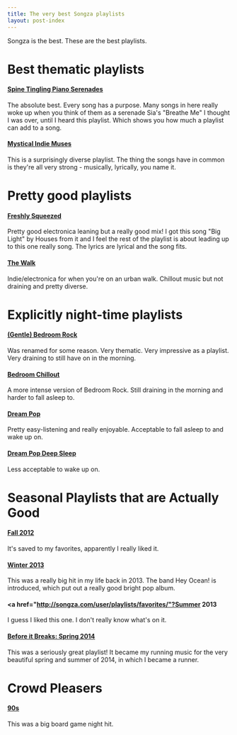 ```yaml
---
title: The very best Songza playlists
layout: post-index
---
```


Songza is the best. These are the best playlists.

# Best thematic playlists

#### <a href="http://songza.com/listen/spine-tingling-piano-serenades-songza/" target="_blank">Spine Tingling Piano Serenades</a>

The absolute best. Every song has a purpose. Many songs in here really woke up when you think of them as a serenade Sia's "Breathe Me" I thought I was over, until I heard this playlist. Which shows you how much a playlist can add to a song.

#### <a href="http://songza.com/listen/mystical-indie-muses-songza/" target="blank">Mystical Indie Muses</a>

This is a surprisingly diverse playlist. The thing the songs have in common is they're all very strong - musically, lyrically, you name it.

# Pretty good playlists

#### <a href="http://songza.com/user/playlists/favorites/" target="blank">Freshly Squeezed</a>

Pretty good electronica leaning but a really good mix! I got this song "Big Light" by Houses from it and I feel the rest of the playlist is about leading up to this one really song. The lyrics are lyrical and the song fits.

#### <a href="http://songza.com/listen/the-walk-songza/" target="blank">The Walk</a>

Indie/electronica for when you're on an urban walk. Chillout music but not draining and pretty diverse.

# Explicitly night-time playlists

#### <a href="http://songza.com/listen/gentle-bedroom-rock-songza/" target="blank">(Gentle) Bedroom Rock</a>

Was renamed for some reason. Very thematic. Very impressive as a playlist. Very draining to still have on in the morning.

#### <a href="http://songza.com/listen/bedroom-chillout-songza/" target="blank">Bedroom Chillout</a>

A more intense version of Bedroom Rock. Still draining in the morning and harder to fall asleep to.

#### <a href="http://songza.com/listen/dream-pop-songza/" target="blank">Dream Pop</a>

Pretty easy-listening and really enjoyable. Acceptable to fall asleep to and wake up on.

#### <a href="http://songza.com/listen/dream-pop-deep-sleep-songza/" target="blank">Dream Pop Deep Sleep</a>

Less acceptable to wake up on.

# Seasonal Playlists that are Actually Good

#### <a href="http://songza.com/listen/cool-new-music-fall-2012-songza/" target="blank">Fall 2012</a>

It's saved to my favorites, apparently I really liked it.

#### <a href="http://songza.com/user/playlists/favorites/" target="blank">Winter 2013</a>

This was a really big hit in my life back in 2013. The band Hey Ocean! is introduced, which put out a really good bright pop album.

#### <a href="http://songza.com/user/playlists/favorites/"?Summer 2013</a>

I guess I liked this one. I don't really know what's on it.

#### <a href="http://songza.com/listen/before-it-breaks-spring-2014-bempology/" target="blank">Before it Breaks: Spring 2014</a>

This was a seriously great playlist! It became my running music for the very beautiful spring and summer of 2014, in which I became a runner.

# Crowd Pleasers

#### <a href="http://songza.com/listen/90s-crowd-pleasing-hits-songza/" target="blank">90s</a>

This was a big board game night hit.